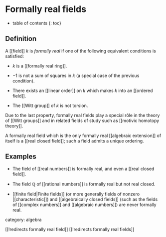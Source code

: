 
# Formally real fields
* table of contents
{: toc}

## Definition

A [[field]] $k$ is *formally real* if one of the following equivalent conditions is satisfied:

* $k$ is a [[formally real ring]].

* $-1$ is not a sum of squares in $k$ (a special case of the previous condition).

* There exists an [[linear order]] on $k$ which makes $k$ into an [[ordered field]].

* The [[Witt group]] of $k$ is not torsion.

Due to the last property, formally real fields play a special rôle in the theory of [[Witt groups]] and in related fields of study such as [[motivic homotopy theory]].

A formally real field which is the only formally real [[algebraic extension]] of itself is a [[real closed field]]; such a field admits a unique ordering.


## Examples

* The field of [[real numbers]] is formally real, and even a [[real closed field]].

* The field $\mathbb{Q}$ of [[rational numbers]] is formally real but not real closed.

* [[finite field|Finite fields]] (or more generally fields of nonzero [[characteristic]]) and [[algebraically closed fields]] (such as the fields of [[complex numbers]] and [[algebraic numbers]]) are never formally real.


category: algebra

[[!redirects formally real field]]
[[!redirects formally real fields]]
